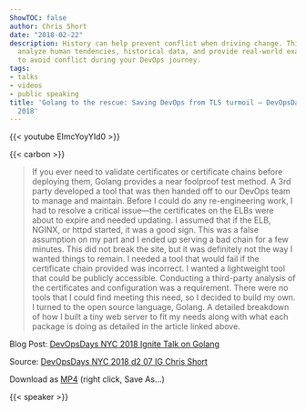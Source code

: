 ```yaml
---
ShowTOC: false
author: Chris Short
date: "2018-02-22"
description: History can help prevent conflict when driving change. This talk will
  analyze human tendencies, historical data, and provide real-world examples of how
  to avoid conflict during your DevOps journey.
tags:
- talks
- videos
- public speaking
title: 'Golang to the rescue: Saving DevOps from TLS turmoil — DevOpsDays Charlotte
  2018'
---
```


{{< youtube EImcYoyYId0 >}}

{{< carbon >}}

> If you ever need to validate certificates or certificate chains before deploying them, Golang provides a near foolproof test method.
> A 3rd party developed a tool that was then handed off to our DevOps team to manage and maintain. Before I could do any re-engineering work, I had to resolve a critical issue—the certificates on the ELBs were about to expire and needed updating.
> I assumed that if the ELB, NGINX, or httpd started, it was a good sign. This was a false assumption on my part and I ended up serving a bad chain for a few minutes. This did not break the site, but it was definitely not the way I wanted things to remain.
> I needed a tool that would fail if the certificate chain provided was incorrect. I wanted a lightweight tool that could be publicly accessible. Conducting a third-party analysis of the certificates and configuration was a requirement. There were no tools that I could find meeting this need, so I decided to build my own. I turned to the open source language, Golang.
> A detailed breakdown of how I built a tiny web server to fit my needs along with what each package is doing as detailed in the article linked above.

Blog Post: [DevOpsDays NYC 2018 Ignite Talk on Golang](/devopsdays-nyc-2018-ignite-talk-on-golang/)

Source: [DevOpsDays NYC 2018 d2 07 IG Chris Short](https://youtu.be/EImcYoyYId0)

Download as [MP4](https://cdn.chrisshort.net/chrisshort/Chris-Short-DevOpsDays-NYC-2018-ignite.mp4) (right click, Save As...)

{{< speaker >}}
